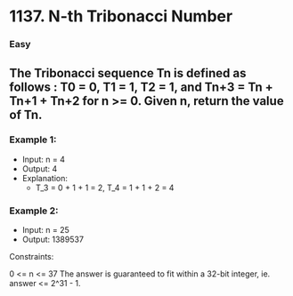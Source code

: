 # 1137. N-th Tribonacci Number

### Easy

## The Tribonacci sequence Tn is defined as follows :  T0 = 0, T1 = 1, T2 = 1, and Tn+3 = Tn + Tn+1 + Tn+2 for n >= 0. Given n, return the value of Tn.

 

### Example 1:

* Input: n = 4
* Output: 4
* Explanation:
  * T_3 = 0 + 1 + 1 = 2, T_4 = 1 + 1 + 2 = 4
### Example 2:

* Input: n = 25
* Output: 1389537
 

Constraints:

0 <= n <= 37
The answer is guaranteed to fit within a 32-bit integer, ie. answer <= 2^31 - 1.
